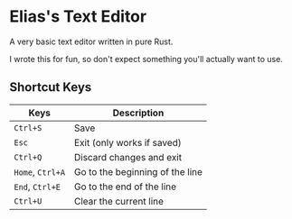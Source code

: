 # Elias's Text Editor

A very basic text editor written in pure Rust.

I wrote this for fun, so don't expect something you'll actually want to use.

## Shortcut Keys

| Keys             | Description                     |
| ---------------- | ------------------------------- |
| `Ctrl+S`         | Save                            |
| `Esc`            | Exit (only works if saved)      |
| `Ctrl+Q`         | Discard changes and exit        |
| `Home`, `Ctrl+A` | Go to the beginning of the line |
| `End`, `Ctrl+E`  | Go to the end of the line       |
| `Ctrl+U`         | Clear the current line          |

